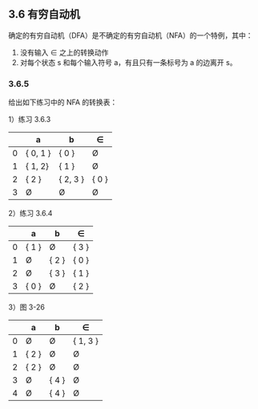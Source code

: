 ## 3.6 有穷自动机

确定的有穷自动机（DFA）是不确定的有穷自动机（NFA）的一个特例，其中：

1. 没有输入 ∈ 之上的转换动作
2. 对每个状态 s 和每个输入符号 a，有且只有一条标号为 a 的边离开 s。

### 3.6.5
给出如下练习中的 NFA 的转换表：

1）练习 3.6.3

|      | a        | b        | ∈     |
| ---- | -------- | -------- | ----- |
| 0    | { 0, 1 } | { 0 }    | Ø     |
| 1    | { 1, 2}  | { 1 }    | Ø     |
| 2    | { 2 }    | { 2, 3 } | { 0 } |
| 3    | Ø        | Ø        | Ø     |

2）练习 3.6.4

|      | a        | b        | ∈     |
| ---- | -------- | -------- | ----- |
| 0    | { 1 }    | Ø        | { 3 } |
| 1    | Ø        | { 2 }    | { 0 } |
| 2    | Ø        | { 3 }    | { 1 } |
| 3    | { 0 }    | Ø        | { 2 } |

3）图 3-26

|      | a     | b     | ∈        |
| ---- | ----- | ----- | -------- |
| 0    | Ø     | Ø     | { 1, 3 } |
| 1    | { 2 } | Ø     | Ø        |
| 2    | { 2 } | Ø     | Ø        |
| 3    | Ø     | { 4 } | Ø        |
| 4    | Ø     | { 4 } | Ø        |